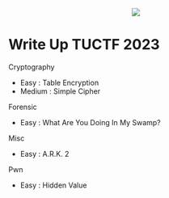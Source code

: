 <p align="center">
  <img src="./src/image/TUCTF.jpg"/>
</p>

# Write Up TUCTF 2023

Cryptography
- Easy : Table Encryption
- Medium : Simple Cipher


Forensic
- Easy : What Are You Doing In My Swamp?


Misc
- Easy : A.R.K. 2


Pwn
- Easy : Hidden Value
